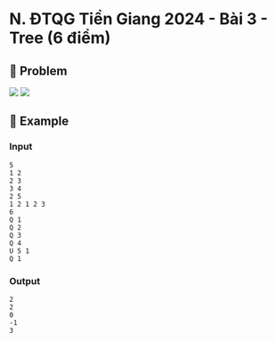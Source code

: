 # N. ĐTQG Tiền Giang 2024 - Bài 3 - Tree (6 điểm)

## 📖 Problem

![](https://espresso.codeforces.com/08e2f493d4a3c4ff7708266e8c6f27fa298fa920.png)
![](https://espresso.codeforces.com/09d747367a743aa0d06b3c47f7a3afd7477fd761.png)


## 🧠 Example

### Input

```text
5
1 2
2 3
3 4
2 5
1 2 1 2 3
6
Q 1
Q 2
Q 3
Q 4
U 5 1
Q 1
```

### Output

```text
2
2
0
-1
3
```


